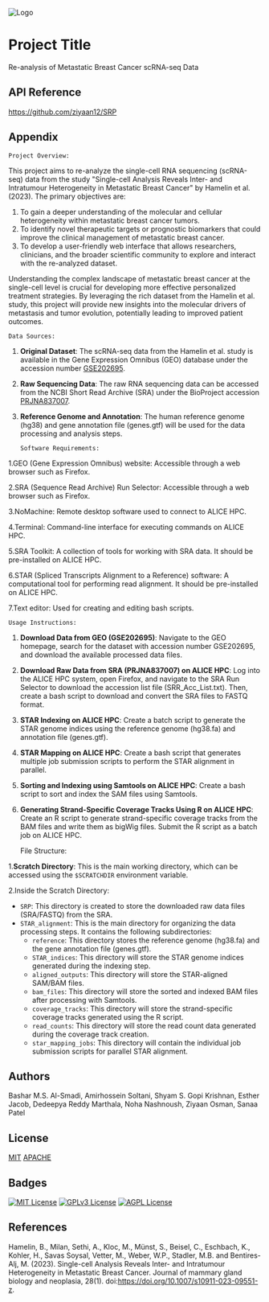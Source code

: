 
![Logo](https://img.hotimg.com/Screenshot-2024-04-24-121024.md.jpeg)


# Project Title
Re-analysis of Metastatic Breast Cancer scRNA-seq Data




## API Reference
https://github.com/ziyaan12/SRP




## Appendix

    Project Overview:

This project aims to re-analyze the single-cell RNA sequencing (scRNA-seq) data from the study "Single-cell Analysis Reveals Inter- and Intratumour Heterogeneity in Metastatic Breast Cancer" by Hamelin et al. (2023). The primary objectives are:

1. To gain a deeper understanding of the molecular and cellular heterogeneity within metastatic breast cancer tumors.
2. To identify novel therapeutic targets or prognostic biomarkers that could improve the clinical management of metastatic breast cancer.
3. To develop a user-friendly web interface that allows researchers, clinicians, and the broader scientific community to explore and interact with the re-analyzed dataset.

Understanding the complex landscape of metastatic breast cancer at the single-cell level is crucial for developing more effective personalized treatment strategies. By leveraging the rich dataset from the Hamelin et al. study, this project will provide new insights into the molecular drivers of metastasis and tumor evolution, potentially leading to improved patient outcomes.

    Data Sources:

1. **Original Dataset**: The scRNA-seq data from the Hamelin et al. study is available in the Gene Expression Omnibus (GEO) database under the accession number [GSE202695](https://www.ncbi.nlm.nih.gov/geo/query/acc.cgi?acc=GSE202695).
2. **Raw Sequencing Data**: The raw RNA sequencing data can be accessed from the NCBI Short Read Archive (SRA) under the BioProject accession [PRJNA837007](https://www.ncbi.nlm.nih.gov/bioproject/PRJNA837007).
3. **Reference Genome and Annotation**: The human reference genome (hg38) and gene annotation file (genes.gtf) will be used for the data processing and analysis steps.



       Software Requirements:

1.GEO (Gene Expression Omnibus) website: Accessible through a web browser such as Firefox.

2.SRA (Sequence Read Archive) Run Selector: Accessible through a web browser such as Firefox.

3.NoMachine: Remote desktop software used to connect to ALICE HPC.

4.Terminal: Command-line interface for executing commands on ALICE HPC.

5.SRA Toolkit: A collection of tools for working with SRA data. It should be pre-installed on ALICE HPC.

6.STAR (Spliced Transcripts Alignment to a Reference) software: A computational tool for performing read alignment. It should be pre-installed on ALICE HPC.

7.Text editor: Used for creating and editing bash scripts.


    Usage Instructions:

1. **Download Data from GEO (GSE202695)**: Navigate to the GEO homepage, search for the dataset with accession number GSE202695, and download the available processed data files.

2. **Download Raw Data from SRA (PRJNA837007) on ALICE HPC**: Log into the ALICE HPC system, open Firefox, and navigate to the SRA Run Selector to download the accession list file (SRR_Acc_List.txt). Then, create a bash script to download and convert the SRA files to FASTQ format.

3. **STAR Indexing on ALICE HPC**: Create a batch script to generate the STAR genome indices using the reference genome (hg38.fa) and annotation file (genes.gtf).

4. **STAR Mapping on ALICE HPC**: Create a bash script that generates multiple job submission scripts to perform the STAR alignment in parallel.

5. **Sorting and Indexing using Samtools on ALICE HPC**: Create a bash script to sort and index the SAM files using Samtools.

6. **Generating Strand-Specific Coverage Tracks Using R on ALICE HPC**: Create an R script to generate strand-specific coverage tracks from the BAM files and write them as bigWig files. Submit the R script as a batch job on ALICE HPC.


    File Structure:   


   
1.**Scratch Directory**: This is the main working directory, which can be accessed using the `$SCRATCHDIR` environment variable.

2.Inside the Scratch Directory:
   - `SRP`: This directory is created to store the downloaded raw data files (SRA/FASTQ) from the SRA.
   - `STAR_alignment`: This is the main directory for organizing the data processing steps. It contains the following subdirectories:
     - `reference`: This directory stores the reference genome (hg38.fa) and the gene annotation file (genes.gtf).
     - `STAR_indices`: This directory will store the STAR genome indices generated during the indexing step.
     - `aligned_outputs`: This directory will store the STAR-aligned SAM/BAM files.
     - `bam_files`: This directory will store the sorted and indexed BAM files after processing with Samtools.
     - `coverage_tracks`: This directory will store the strand-specific coverage tracks generated using the R script.
     - `read_counts`: This directory will store the read count data generated during the coverage track creation.
     - `star_mapping_jobs`: This directory will contain the individual job submission scripts for parallel STAR alignment.



 

## Authors



Bashar M.S. Al-Smadi,
Amirhossein Soltani,
Shyam S. Gopi Krishnan,
Esther Jacob,
Dedeepya Reddy Marthala,
Noha Nashnoush,
Ziyaan Osman,
Sanaa Patel

## License

[MIT](https://choosealicense.com/licenses/mit/)
[APACHE](https://www.apache.org/licenses/LICENSE-2.0)


## Badges



[![MIT License](https://img.shields.io/badge/License-MIT-green.svg)](https://choosealicense.com/licenses/mit/)
[![GPLv3 License](https://img.shields.io/badge/License-GPL%20v3-yellow.svg)](https://opensource.org/licenses/)
[![AGPL License](https://img.shields.io/badge/license-AGPL-blue.svg)](http://www.gnu.org/licenses/agpl-3.0)


## References

Hamelin, B., Milan, Sethi, A., Kloc, M., Münst, S., Beisel, C., Eschbach, K., Kohler, H., Savas Soysal, Vetter, M., Weber, W.P., Stadler, M.B. and Bentires-Alj, M. (2023). Single-cell Analysis Reveals Inter- and Intratumour Heterogeneity in Metastatic Breast Cancer. Journal of mammary gland biology and neoplasia, 28(1). doi:https://doi.org/10.1007/s10911-023-09551-z.

‌